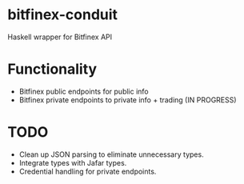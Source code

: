 # bitfinex-conduit
Haskell wrapper for Bitfinex API


Functionality
========

- Bitfinex public endpoints for public info
- Bitfinex private endpoints to private info + trading (IN PROGRESS)

TODO
========

- Clean up JSON parsing to eliminate unnecessary types.
- Integrate types with Jafar types.
- Credential handling for private endpoints.
